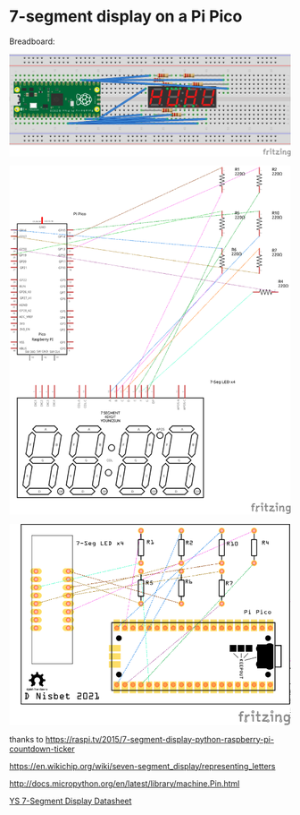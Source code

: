 # 7-segment display on a Pi Pico
Breadboard:

![breadboard](countup_bb.png "breadboard")

![schema](countup_schem.png "schema")

![pcb](countup_pcb.png "pcb")

thanks to https://raspi.tv/2015/7-segment-display-python-raspberry-pi-countdown-ticker

https://en.wikichip.org/wiki/seven-segment_display/representing_letters

http://docs.micropython.org/en/latest/library/machine.Pin.html

[YS 7-Segment Display Datasheet](https://drive.google.com/file/d/0B3Owa_JtZtR5b2xFQ3NkRU9DRHc/view)

